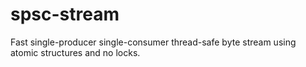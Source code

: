 spsc-stream
===================

Fast single-producer single-consumer thread-safe byte stream using atomic structures and no locks.
